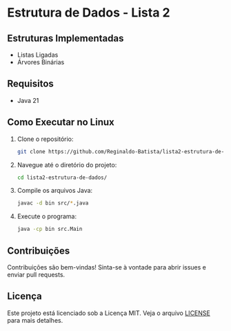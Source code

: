 # Estrutura de Dados - Lista 2

## Estruturas Implementadas

- Listas Ligadas
- Árvores Binárias

## Requisitos

- Java 21

## Como Executar no Linux

1. Clone o repositório:
    ```sh
    git clone https://github.com/Reginaldo-Batista/lista2-estrutura-de-dados.git
    ```
2. Navegue até o diretório do projeto:
    ```sh
    cd lista2-estrutura-de-dados/
    ```
3. Compile os arquivos Java:
    ```sh
    javac -d bin src/*.java
    ```
4. Execute o programa:
    ```sh
    java -cp bin src.Main
    ```

## Contribuições

Contribuições são bem-vindas! Sinta-se à vontade para abrir issues e enviar pull requests.

## Licença

Este projeto está licenciado sob a Licença MIT. Veja o arquivo [LICENSE](LICENSE) para mais detalhes.
